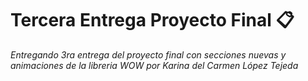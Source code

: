 # Tercera Entrega Proyecto Final 📋

_Entregando 3ra entrega del proyecto final con secciones nuevas y animaciones de la libreria WOW por Karina del Carmen López Tejeda_